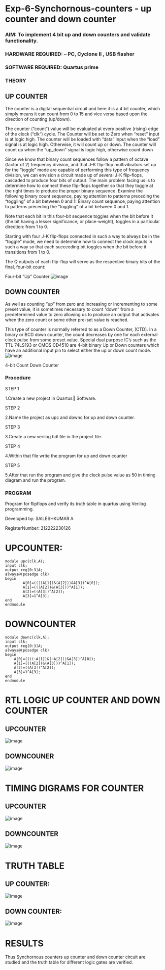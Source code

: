 # Exp-6-Synchornous-counters - up counter and down counter 
### AIM: To implement 4 bit up and down counters and validate  functionality.
### HARDWARE REQUIRED:  – PC, Cyclone II , USB flasher
### SOFTWARE REQUIRED:   Quartus prime
### THEORY 

## UP COUNTER 
The counter is a digital sequential circuit and here it is a 4 bit counter, which simply means it can count from 0 to 15 and vice versa based upon the direction of counting (up/down). 

The counter (“count“) value will be evaluated at every positive (rising) edge of the clock (“clk“) cycle.
The Counter will be set to Zero when “reset” input is at logic high.
The counter will be loaded with “data” input when the “load” signal is at logic high. Otherwise, it will count up or down.
The counter will count up when the “up_down” signal is logic high, otherwise count down

Since we know that binary count sequences follow a pattern of octave (factor of 2) frequency division, and that J-K flip-flop multivibrators set up for the “toggle” mode are capable of performing this type of frequency division, we can envision a circuit made up of several J-K flip-flops, cascaded to produce four bits of output.
The main problem facing us is to determine how to connect these flip-flops together so that they toggle at the right times to produce the proper binary sequence.
Examine the following binary count sequence, paying attention to patterns preceding the “toggling” of a bit between 0 and 1:
Binary count sequence, paying attention to patterns preceding the “toggling” of a bit between 0 and 1.

Note that each bit in this four-bit sequence toggles when the bit before it (the bit having a lesser significance, or place-weight), toggles in a particular direction: from 1 to 0.



 
 

Starting with four J-K flip-flops connected in such a way to always be in the “toggle” mode, we need to determine how to connect the clock inputs in such a way so that each succeeding bit toggles when the bit before it transitions from 1 to 0.

The Q outputs of each flip-flop will serve as the respective binary bits of the final, four-bit count:

 
 

Four-bit “Up” Counter
![image](https://user-images.githubusercontent.com/36288975/169644758-b2f4339d-9532-40c5-af40-8f4f8c942e2c.png)



## DOWN COUNTER 

As well as counting “up” from zero and increasing or incrementing to some preset value, it is sometimes necessary to count “down” from a predetermined value to zero allowing us to produce an output that activates when the zero count or some other pre-set value is reached.

This type of counter is normally referred to as a Down Counter, (CTD). In a binary or BCD down counter, the count decreases by one for each external clock pulse from some preset value. Special dual purpose IC’s such as the TTL 74LS193 or CMOS CD4510 are 4-bit binary Up or Down counters which have an additional input pin to select either the up or down count mode.
![image](https://user-images.githubusercontent.com/36288975/169644844-1a14e123-7228-4ed8-81a9-eb937dff4ac8.png)


4-bit Count Down Counter
### Procedure

STEP 1

1.Create a new project in Quartus|| Software.

STEP 2

2.Name the project as upc and downc for up and down counter.

STEP 3

3.Create a new verilog hdl file in the project file.

STEP 4

4.Within that file write the program for up and down counter

STEP 5

5.After that run the program and give the clock pulse value as 50 in timing diagram and run the program.




### PROGRAM 

Program for flipflops  and verify its truth table in quartus using Verilog programming.

Developed by: SAILESHKUMAR A

RegisterNumber: 212222230126

# UPCOUNTER:
```
module upc(clk,A);
input clk;
output reg[0:3]A;
always@(posedge clk)
begin
		A[0]=((((A[1])&(A[2]))&A[3])^A[0]);
		A[1]=(((A[2])&(A[3]))^A[1]);
		A[2]=((A[3])^A[2]);
		A[3]=1^A[3];
end
endmodule
```
# DOWNCOUNTER
```
module downc(clk,A);
input clk;
output reg[0:3]A;
always@(posedge clk)
begin
	A[0]=((((~A[1])&(~A[2]))&A[3])^A[0]);
	A[1]=(((A[2])&(A[3]))^A[1]);
	A[2]=((A[3])^A[2]);
	A[3]=1^A[3];
end
endmodule
```
# RTL LOGIC UP COUNTER AND DOWN COUNTER  

## UPCOUNTER
![image](https://github.com/shara56/Exp-7-Synchornous-counters-/assets/113497104/594de329-4680-49b5-9708-10f204210778)

## DOWNCOUNER
![image](https://github.com/shara56/Exp-7-Synchornous-counters-/assets/113497104/519f546d-ab37-4c95-895d-ad8eee9dafde)

# TIMING DIGRAMS FOR COUNTER  

## UPCOUNTER
![image](https://github.com/shara56/Exp-7-Synchornous-counters-/assets/113497104/6cb8cfee-6a66-4193-bf00-45c721b61072)

## DOWNCOUNTER
![image](https://github.com/shara56/Exp-7-Synchornous-counters-/assets/113497104/74abdc54-873c-4b68-934a-341e1369ef71)

# TRUTH TABLE 

## UP COUNTER:
![image](https://github.com/shara56/Exp-7-Synchornous-counters-/assets/113497104/eb2a4a3b-44f0-4abf-b828-ed46cfa8412d)

## DOWN COUNTER:
![image](https://github.com/shara56/Exp-7-Synchornous-counters-/assets/113497104/544d6443-f690-4ab1-b579-b641f759d385)

# RESULTS 

Thus Synchornous counters up counter and down counter circuit are studied and the truth table for different logic gates are verified.
